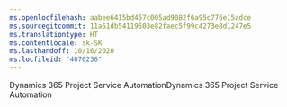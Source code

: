 ```yaml
---
ms.openlocfilehash: aabee6415bd457c005ad9082f6a95c776e15adce
ms.sourcegitcommit: 11a61db54119503e82faec5f99c4273e8d1247e5
ms.translationtype: HT
ms.contentlocale: sk-SK
ms.lasthandoff: 10/16/2020
ms.locfileid: "4070236"
---
```

<span data-ttu-id="05ca3-101">Dynamics 365 Project Service Automation</span><span class="sxs-lookup"><span data-stu-id="05ca3-101">Dynamics 365 Project Service Automation</span></span>
